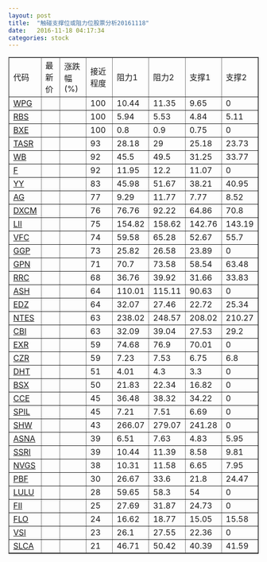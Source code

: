 ```yaml
---
layout: post
title:  "触碰支撑位或阻力位股票分析20161118"
date:   2016-11-18 04:17:34
categories: stock
---
```

<script type="text/javascript">
var stockList = []
stockList.push('gb_wpg');
stockList.push('gb_rbs');
stockList.push('gb_bxe');
stockList.push('gb_tasr');
stockList.push('gb_wb');
stockList.push('gb_f');
stockList.push('gb_yy');
stockList.push('gb_ag');
stockList.push('gb_dxcm');
stockList.push('gb_lii');
stockList.push('gb_vfc');
stockList.push('gb_ggp');
stockList.push('gb_gpn');
stockList.push('gb_rrc');
stockList.push('gb_ash');
stockList.push('gb_edz');
stockList.push('gb_ntes');
stockList.push('gb_cbi');
stockList.push('gb_exr');
stockList.push('gb_czr');
stockList.push('gb_dht');
stockList.push('gb_bsx');
stockList.push('gb_cce');
stockList.push('gb_spil');
stockList.push('gb_shw');
stockList.push('gb_asna');
stockList.push('gb_ssri');
stockList.push('gb_nvgs');
stockList.push('gb_pbf');
stockList.push('gb_lulu');
stockList.push('gb_fii');
stockList.push('gb_flo');
stockList.push('gb_vsi');
stockList.push('gb_slca');
</script>
<table border="1">
 <tr>
 <td>代码</td>
 <td>最新价</td>
 <td>涨跌幅(%)</td>
 <td>接近程度</td>
 <td>阻力1</td>
 <td>阻力2</td>
 <td>支撑1</td>
 <td>支撑2</td>
</tr>
  <tr id="wpg" class="red">
  <td><a href="http://stock.finance.sina.com.cn/usstock/quotes/WPG.html" target="_blank">WPG</a></td><td></td><td></td><td>100</td><td>10.44</td><td>11.35</td><td>9.65</td><td>0</td></tr>
  <tr id="rbs" class="green">
  <td><a href="http://stock.finance.sina.com.cn/usstock/quotes/RBS.html" target="_blank">RBS</a></td><td></td><td></td><td>100</td><td>5.94</td><td>5.53</td><td>4.84</td><td>5.11</td></tr>
  <tr id="bxe" class="red">
  <td><a href="http://stock.finance.sina.com.cn/usstock/quotes/BXE.html" target="_blank">BXE</a></td><td></td><td></td><td>100</td><td>0.8</td><td>0.9</td><td>0.75</td><td>0</td></tr>
  <tr id="tasr" class="red">
  <td><a href="http://stock.finance.sina.com.cn/usstock/quotes/TASR.html" target="_blank">TASR</a></td><td></td><td></td><td>93</td><td>28.18</td><td>29</td><td>25.18</td><td>23.73</td></tr>
  <tr id="wb" class="red">
  <td><a href="http://stock.finance.sina.com.cn/usstock/quotes/WB.html" target="_blank">WB</a></td><td></td><td></td><td>92</td><td>45.5</td><td>49.5</td><td>31.25</td><td>33.77</td></tr>
  <tr id="f" class="red">
  <td><a href="http://stock.finance.sina.com.cn/usstock/quotes/F.html" target="_blank">F</a></td><td></td><td></td><td>92</td><td>11.95</td><td>12.2</td><td>11.07</td><td>0</td></tr>
  <tr id="yy" class="red">
  <td><a href="http://stock.finance.sina.com.cn/usstock/quotes/YY.html" target="_blank">YY</a></td><td></td><td></td><td>83</td><td>45.98</td><td>51.67</td><td>38.21</td><td>40.95</td></tr>
  <tr id="ag" class="green">
  <td><a href="http://stock.finance.sina.com.cn/usstock/quotes/AG.html" target="_blank">AG</a></td><td></td><td></td><td>77</td><td>9.29</td><td>11.77</td><td>7.77</td><td>8.52</td></tr>
  <tr id="dxcm" class="green">
  <td><a href="http://stock.finance.sina.com.cn/usstock/quotes/DXCM.html" target="_blank">DXCM</a></td><td></td><td></td><td>76</td><td>76.76</td><td>92.22</td><td>64.86</td><td>70.8</td></tr>
  <tr id="lii" class="red">
  <td><a href="http://stock.finance.sina.com.cn/usstock/quotes/LII.html" target="_blank">LII</a></td><td></td><td></td><td>75</td><td>154.82</td><td>158.62</td><td>142.76</td><td>143.19</td></tr>
  <tr id="vfc" class="green">
  <td><a href="http://stock.finance.sina.com.cn/usstock/quotes/VFC.html" target="_blank">VFC</a></td><td></td><td></td><td>74</td><td>59.58</td><td>65.28</td><td>52.67</td><td>55.7</td></tr>
  <tr id="ggp" class="red">
  <td><a href="http://stock.finance.sina.com.cn/usstock/quotes/GGP.html" target="_blank">GGP</a></td><td></td><td></td><td>73</td><td>25.82</td><td>26.58</td><td>23.89</td><td>0</td></tr>
  <tr id="gpn" class="red">
  <td><a href="http://stock.finance.sina.com.cn/usstock/quotes/GPN.html" target="_blank">GPN</a></td><td></td><td></td><td>71</td><td>70.7</td><td>73.58</td><td>58.54</td><td>63.48</td></tr>
  <tr id="rrc" class="green">
  <td><a href="http://stock.finance.sina.com.cn/usstock/quotes/RRC.html" target="_blank">RRC</a></td><td></td><td></td><td>68</td><td>36.76</td><td>39.92</td><td>31.66</td><td>33.83</td></tr>
  <tr id="ash" class="red">
  <td><a href="http://stock.finance.sina.com.cn/usstock/quotes/ASH.html" target="_blank">ASH</a></td><td></td><td></td><td>64</td><td>110.01</td><td>115.11</td><td>90.63</td><td>0</td></tr>
  <tr id="edz" class="red">
  <td><a href="http://stock.finance.sina.com.cn/usstock/quotes/EDZ.html" target="_blank">EDZ</a></td><td></td><td></td><td>64</td><td>32.07</td><td>27.46</td><td>22.72</td><td>25.34</td></tr>
  <tr id="ntes" class="red">
  <td><a href="http://stock.finance.sina.com.cn/usstock/quotes/NTES.html" target="_blank">NTES</a></td><td></td><td></td><td>63</td><td>238.02</td><td>248.57</td><td>208.02</td><td>210.27</td></tr>
  <tr id="cbi" class="red">
  <td><a href="http://stock.finance.sina.com.cn/usstock/quotes/CBI.html" target="_blank">CBI</a></td><td></td><td></td><td>63</td><td>32.09</td><td>39.04</td><td>27.53</td><td>29.2</td></tr>
  <tr id="exr" class="green">
  <td><a href="http://stock.finance.sina.com.cn/usstock/quotes/EXR.html" target="_blank">EXR</a></td><td></td><td></td><td>59</td><td>74.68</td><td>76.9</td><td>70.01</td><td>0</td></tr>
  <tr id="czr" class="red">
  <td><a href="http://stock.finance.sina.com.cn/usstock/quotes/CZR.html" target="_blank">CZR</a></td><td></td><td></td><td>59</td><td>7.23</td><td>7.53</td><td>6.75</td><td>6.8</td></tr>
  <tr id="dht" class="red">
  <td><a href="http://stock.finance.sina.com.cn/usstock/quotes/DHT.html" target="_blank">DHT</a></td><td></td><td></td><td>51</td><td>4.01</td><td>4.3</td><td>3.3</td><td>0</td></tr>
  <tr id="bsx" class="red">
  <td><a href="http://stock.finance.sina.com.cn/usstock/quotes/BSX.html" target="_blank">BSX</a></td><td></td><td></td><td>50</td><td>21.83</td><td>22.34</td><td>16.82</td><td>0</td></tr>
  <tr id="cce" class="green">
  <td><a href="http://stock.finance.sina.com.cn/usstock/quotes/CCE.html" target="_blank">CCE</a></td><td></td><td></td><td>45</td><td>36.48</td><td>38.32</td><td>34.22</td><td>0</td></tr>
  <tr id="spil" class="green">
  <td><a href="http://stock.finance.sina.com.cn/usstock/quotes/SPIL.html" target="_blank">SPIL</a></td><td></td><td></td><td>45</td><td>7.21</td><td>7.51</td><td>6.69</td><td>0</td></tr>
  <tr id="shw" class="red">
  <td><a href="http://stock.finance.sina.com.cn/usstock/quotes/SHW.html" target="_blank">SHW</a></td><td></td><td></td><td>43</td><td>266.07</td><td>279.07</td><td>241.28</td><td>0</td></tr>
  <tr id="asna" class="red">
  <td><a href="http://stock.finance.sina.com.cn/usstock/quotes/ASNA.html" target="_blank">ASNA</a></td><td></td><td></td><td>39</td><td>6.51</td><td>7.63</td><td>4.83</td><td>5.95</td></tr>
  <tr id="ssri" class="green">
  <td><a href="http://stock.finance.sina.com.cn/usstock/quotes/SSRI.html" target="_blank">SSRI</a></td><td></td><td></td><td>39</td><td>10.44</td><td>11.39</td><td>8.58</td><td>9.81</td></tr>
  <tr id="nvgs" class="green">
  <td><a href="http://stock.finance.sina.com.cn/usstock/quotes/NVGS.html" target="_blank">NVGS</a></td><td></td><td></td><td>38</td><td>10.31</td><td>11.58</td><td>6.65</td><td>7.95</td></tr>
  <tr id="pbf" class="green">
  <td><a href="http://stock.finance.sina.com.cn/usstock/quotes/PBF.html" target="_blank">PBF</a></td><td></td><td></td><td>30</td><td>26.67</td><td>33.6</td><td>21.8</td><td>24.47</td></tr>
  <tr id="lulu" class="red">
  <td><a href="http://stock.finance.sina.com.cn/usstock/quotes/LULU.html" target="_blank">LULU</a></td><td></td><td></td><td>28</td><td>59.65</td><td>58.3</td><td>54</td><td>0</td></tr>
  <tr id="fii" class="red">
  <td><a href="http://stock.finance.sina.com.cn/usstock/quotes/FII.html" target="_blank">FII</a></td><td></td><td></td><td>25</td><td>27.69</td><td>31.87</td><td>24.73</td><td>0</td></tr>
  <tr id="flo" class="green">
  <td><a href="http://stock.finance.sina.com.cn/usstock/quotes/FLO.html" target="_blank">FLO</a></td><td></td><td></td><td>24</td><td>16.62</td><td>18.77</td><td>15.05</td><td>15.58</td></tr>
  <tr id="vsi" class="red">
  <td><a href="http://stock.finance.sina.com.cn/usstock/quotes/VSI.html" target="_blank">VSI</a></td><td></td><td></td><td>23</td><td>26.1</td><td>27.55</td><td>22.36</td><td>0</td></tr>
  <tr id="slca" class="red">
  <td><a href="http://stock.finance.sina.com.cn/usstock/quotes/SLCA.html" target="_blank">SLCA</a></td><td></td><td></td><td>21</td><td>46.71</td><td>50.42</td><td>40.39</td><td>41.59</td></tr>
</table>
